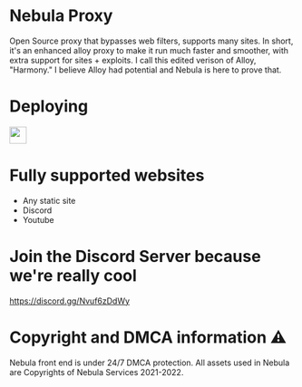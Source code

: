 # Nebula Proxy
Open Source proxy that bypasses web filters, supports many sites. In short, it's an enhanced alloy proxy to make it run much faster and smoother, with extra support for sites + exploits. I call this edited verison of Alloy, "Harmony." I believe Alloy had potential and Nebula is here to prove that.

# Deploying

<a href="https://repl.it/github/NebulaServices/Nebula"><img height="30px" src="https://raw.githubusercontent.com/FogNetwork/Tsunami/main/deploy/replit2.svg"><img></a>

# Fully supported websites
- Any static site
- Discord 
- Youtube 

# Join the Discord Server because we're really cool 
https://discord.gg/Nvuf6zDdWy

# Copyright and DMCA information ⚠️
Nebula front end is under 24/7 DMCA protection. All assets used in Nebula are Copyrights of Nebula Services 2021-2022. 

